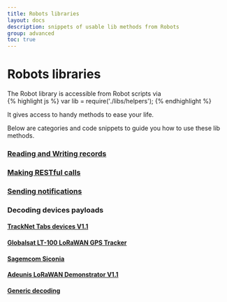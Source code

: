 ```yaml
---
title: Robots libraries
layout: docs
description: snippets of usable lib methods from Robots
group: advanced
toc: true
---
```


# Robots libraries

The Robot library is accessible from Robot scripts via  
{% highlight js %} var lib = require('./libs/helpers'); {% endhighlight %}

It gives access to handy methods to ease your life.

Below are categories and code snippets to guide you how to use these lib methods.

### [Reading and Writing records](read-and-write)
### [Making RESTful calls](making-restful-calls)
### [Sending notifications](sending-notifications)
### Decoding devices payloads  
#### [TrackNet Tabs devices V1.1](tracknet-tabs)
#### [Globalsat LT-100 LoRaWAN GPS Tracker](globalsat-lt-100)
#### [Sagemcom Siconia](sagemcom-siconia)
#### [Adeunis LoRaWAN Demonstrator V1.1](adeunis-demonstrator)
#### [Generic decoding](decoding-payloads)